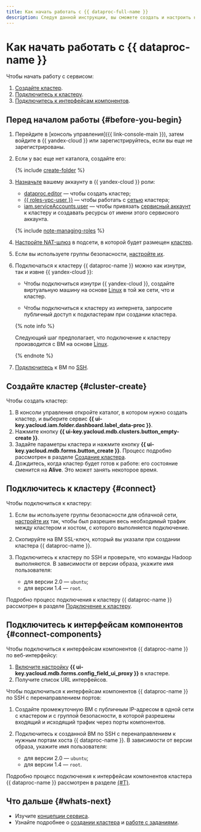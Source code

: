```yaml
---
title: Как начать работать с {{ dataproc-full-name }}
description: Следуя данной инструкции, вы сможете создать и настроить кластер {{ dataproc-name }}.
---
```


# Как начать работать с {{ dataproc-name }}

Чтобы начать работу с сервисом:

1. [Создайте кластер](#cluster-create).
1. [Подключитесь к кластеру](#connect).
1. [Подключитесь к интерфейсам компонентов](#connect-components).


## Перед началом работы {#before-you-begin}

1. Перейдите в [консоль управления]({{ link-console-main }}), затем войдите в {{ yandex-cloud }} или зарегистрируйтесь, если вы еще не зарегистрированы.

1. Если у вас еще нет каталога, создайте его:

   {% include [create-folder](../_includes/create-folder.md) %}

1. [Назначьте](../iam/operations/roles/grant.md) вашему аккаунту в {{ yandex-cloud }} роли:

    * [dataproc.editor](security/index.md#dataproc-editor) — чтобы создать кластер;
    * [{{ roles-vpc-user }}](../vpc/security/index.md#vpc-user) — чтобы работать с [сетью](../vpc/concepts/network.md#network) кластера;
    * [iam.serviceAccounts.user](../iam/security/index.md#iam-serviceAccounts-user) — чтобы привязать [сервисный аккаунт](../iam/concepts/users/service-accounts.md) к кластеру и создавать ресурсы от имени этого сервисного аккаунта.

    {% include [note-managing-roles](../_includes/mdb/note-managing-roles.md) %}

1. [Настройте NAT-шлюз](../vpc/operations/create-nat-gateway.md) в подсети, в которой будет размещен [кластер](../glossary/cluster.md).

1. Если вы используете группы безопасности, [настройте их](operations/cluster-create.md#change-security-groups).

1. Подключаться к кластеру {{ dataproc-name }} можно как изнутри, так и извне {{ yandex-cloud }}:

   * Чтобы подключиться изнутри {{ yandex-cloud }}, создайте виртуальную машину на основе [Linux](../compute/quickstart/quick-create-linux.md) в той же сети, что и кластер.

   * Чтобы подключиться к кластеру из интернета, запросите публичный доступ к подкластерам при создании кластера.

   {% note info %}

   Следующий шаг предполагает, что подключение к кластеру производится с ВМ на основе [Linux](../compute/quickstart/quick-create-linux.md).

   {% endnote %}

1. [Подключитесь](../compute/operations/vm-connect/ssh.md) к ВМ по [SSH](../glossary/ssh-keygen.md).


## Создайте кластер {#cluster-create}

Чтобы создать кластер:

1. В консоли управления откройте каталог, в котором нужно создать кластер, и выберите сервис **{{ ui-key.yacloud.iam.folder.dashboard.label_data-proc }}**.
1. Нажмите кнопку **{{ ui-key.yacloud.mdb.clusters.button_empty-create }}**.
1. Задайте параметры кластера и нажмите кнопку **{{ ui-key.yacloud.mdb.forms.button_create }}**. Процесс подробно рассмотрен в разделе [Создание кластера](operations/cluster-create.md).
1. Дождитесь, когда кластер будет готов к работе: его состояние сменится на **Alive**. Это может занять некоторое время.

## Подключитесь к кластеру {#connect}

Чтобы подключиться к кластеру:


1. Если вы используете группы безопасности для облачной сети, [настройте их](operations/connect.md#configuring-security-groups) так, чтобы был разрешен весь необходимый трафик между кластером и хостом, с которого выполняется подключение.


1. Скопируйте на ВМ SSL-ключ, который вы указали при создании кластера {{ dataproc-name }}.

1. Подключитесь к кластеру по SSH и проверьте, что команды Hadoop выполняются. В зависимости от версии образа, укажите имя пользователя:

    * для версии 2.0 — `ubuntu`;
    * для версии 1.4 — `root`.

Подробно процесс подключения к кластеру {{ dataproc-name }} рассмотрен в разделе [Подключение к кластеру](operations/connect.md).

## Подключитесь к интерфейсам компонентов {#connect-components}

Чтобы подключиться к интерфейсам компонентов {{ dataproc-name }} по веб-интерфейсу:

1. [Включите настройку](operations/connect-interfaces.md#ui-proxy-enable) **{{ ui-key.yacloud.mdb.forms.config_field_ui_proxy }}** в кластере.
1. Получите список URL интерфейсов.

Чтобы подключиться к интерфейсам компонентов {{ dataproc-name }} по SSH с перенаправлением портов:

1. Создайте промежуточную ВМ с публичным IP-адресом в одной сети с кластером и с группой безопасности, в которой разрешены входящий и исходящий трафик через порты компонентов.
1. Подключитесь к созданной ВМ по SSH с перенаправлением к нужным портам хоста {{ dataproc-name }}. В зависимости от версии образа, укажите имя пользователя:

    * для версии 2.0 — `ubuntu`;
    * для версии 1.4 — `root`.

Подробно процесс подключения к интерфейсам компонентов кластера {{ dataproc-name }} рассмотрен в разделе [{#T}](operations/connect-interfaces.md).

## Что дальше {#whats-next}

* Изучите [концепции сервиса](concepts/index.md).
* Узнайте подробнее о [создании кластера](operations/cluster-create.md) и [работе с заданиями](operations/jobs.md).
